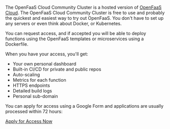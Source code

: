 The OpenFaaS Cloud Community Cluster is a hosted version of [OpenFaaS Cloud](/openfaas-cloud/intro/). The OpenFaaS Cloud Community Cluster is free to use and probably the quickest and easiest way to try out OpenFaaS. You don't have to set up any servers or even think about Docker, or Kubernetes.

You can request access, and if accepted you will be able to deploy functions using the OpenFaaS templates or microservices using a Dockerfile.

When you have your access, you'll get:

* Your own personal dashboard
* Built-in CI/CD for private and public repos
* Auto-scaling
* Metrics for each function
* HTTPS endpoints
* Detailed build logs
* Personal sub-domain

You can apply for access using a Google Form and applications are usually processed within 72 hours:

[Apply for Access Now](https://github.com/openfaas/community-cluster)
